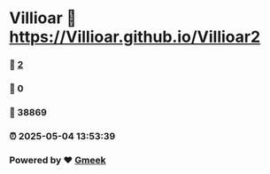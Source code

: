 # Villioar :link: https://Villioar.github.io/Villioar2 
### :page_facing_up: [2](https://Villioar.github.io/Villioar2/tag.html) 
### :speech_balloon: 0 
### :hibiscus: 38869 
### :alarm_clock: 2025-05-04 13:53:39 
### Powered by :heart: [Gmeek](https://github.com/Meekdai/Gmeek)
